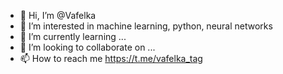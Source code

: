 - 👋 Hi, I’m @Vafelka
- 👀 I’m interested in machine learning, python, neural networks
- 🌱 I’m currently learning ...
- 💞️ I’m looking to collaborate on ...
- 📫 How to reach me https://t.me/vafelka_tag

<!---
Vafelka1/Vafelka1 is a ✨ special ✨ repository because its `README.md` (this file) appears on your GitHub profile.
You can click the Preview link to take a look at your changes.
--->

